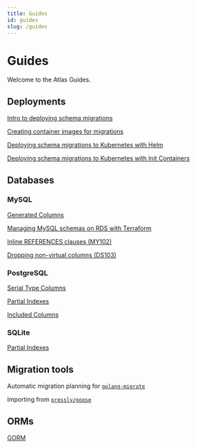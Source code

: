 ```yaml
---
title: Guides
id: guides
slug: /guides
---
```


# Guides

Welcome to the Atlas Guides.

## Deployments

[Intro to deploying schema migrations](deploying/intro.md)

[Creating container images for migrations](deploying/image.md)

[Deploying schema migrations to Kubernetes with Helm](deploying/helm.md)

[Deploying schema migrations to Kubernetes with Init Containers](deploying/init.md)

## Databases

### MySQL

[Generated Columns](mysql/generated-columns.md)

[Managing MySQL schemas on RDS with Terraform](mysql/terraform.md)

[Inline REFERENCES clauses (MY102)](mysql/my-102.md)

[Dropping non-virtual columns (DS103)](mysql/ds-103.md)

### PostgreSQL

[Serial Type Columns](postgres/serial-columns.md)

[Partial Indexes](postgres/partial-indexes.md)

[Included Columns](postgres/included-columns.md)

### SQLite

[Partial Indexes](sqlite/partial-indexes.md)

## Migration tools

Automatic migration planning for [`golang-migrate`](migration-tools/golang-migrate.md)

Importing from [`pressly/goose`](migration-tools/goose-import.md)

## ORMs

[GORM](orms/gorm.md)